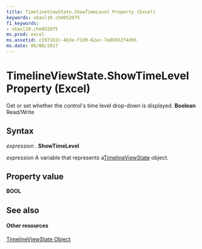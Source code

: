 ```yaml
---
title: TimelineViewState.ShowTimeLevel Property (Excel)
keywords: vbaxl10.chm952075
f1_keywords:
- vbaxl10.chm952075
ms.prod: excel
ms.assetid: c197162c-4b3e-f1d9-62ac-7e86932f4d95
ms.date: 06/08/2017
---
```



# TimelineViewState.ShowTimeLevel Property (Excel)

Get or set whether the control's time level drop-down is displayed. **Boolean** Read/Write


## Syntax

 _expression_ . **ShowTimeLevel**

 _expression_ A variable that represents a[TimelineViewState](timelineviewstate-object-excel.md) object.


## Property value

 **BOOL**


## See also


#### Other resources



[TimelineViewState Object](timelineviewstate-object-excel.md)

